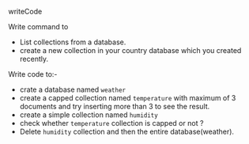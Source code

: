 writeCode

Write command to

- List collections from a database.
- create a new collection in your country database which you created recently.

Write code to:-

- crate a database named `weather`
- create a capped collection named `temperature` with maximum of 3 documents and try inserting more than 3 to see the result.
- create a simple collection named `humidity`
- check whether `temperature` collection is capped or not ?
- Delete `humidity`  collection and then the entire database(weather).

